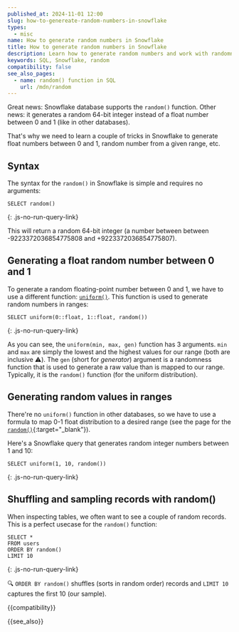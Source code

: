 ```yaml
---
published_at: 2024-11-01 12:00
slug: how-to-genereate-random-numbers-in-snowflake
types:
  - misc
name: How to generate random numbers in Snowflake
title: How to generate random numbers in Snowflake
description: Learn how to generate random numbers and work with randomness in Snowflake.
keywords: SQL, Snowflake, random
compatibility: false
see_also_pages:
  - name: random() function in SQL
    url: /mdn/random
---
```


Great news: Snowflake database supports the `random()` function. Other news: it generates a random 64-bit integer instead of a float number between 0 and 1 (like in other databases).

That's why we need to learn a couple of tricks in Snowflake to generate float numbers between 0 and 1, random number from a given range, etc.

## Syntax

The syntax for the `random()` in Snowflake is simple and requires no arguments:

~~~pgsql
SELECT random()
~~~
{: .js-no-run-query-link}

This will return a random 64-bit integer (a number between between -9223372036854775808 and +9223372036854775807).

## Generating a float random number between 0 and 1

To generate a random floating-point number between 0 and 1, we have to use a different function: [`uniform()`](https://docs.snowflake.com/en/sql-reference/functions/uniform). This function is used to generate random numbers in ranges:

~~~pgsql
SELECT uniform(0::float, 1::float, random())
~~~
{: .js-no-run-query-link}

As you can see, the `uniform(min, max, gen)` function has 3 arguments. `min` and `max` are simply the lowest and the highest values for our range (both are inclusive :warning:). The `gen` (short for *generator*) argument is a randomness function that is used to generate a raw value than is mapped to our range. Typically, it is the `random()` function (for the uniform distribution).

## Generating random values in ranges

There're no `uniform()` function in other databases, so we have to use a formula to map 0-1 float distribution to a desired range (see the page for the [`random()`](/mdn/random){:target="_blank"}).

Here's a Snowflake query that generates random integer numbers between 1 and 10:

~~~pgsql
SELECT uniform(1, 10, random())
~~~
{: .js-no-run-query-link}

## Shuffling and sampling records with random()

When inspecting tables, we often want to see a couple of random records. This is a perfect usecase for the `random()` function:

~~~pgsql
SELECT *
FROM users
ORDER BY random()
LIMIT 10
~~~
{: .js-no-run-query-link}

:mag: `ORDER BY random()` shuffles (sorts in random order) records and `LIMIT 10` captures the first 10 (our sample).

{{compatibility}}

{{see_also}}
